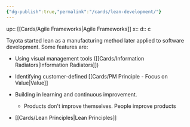 ```yaml
---
{"dg-publish":true,"permalink":"/cards/lean-development/"}
---
```


up:: [[Cards/Agile Frameworks\|Agile Frameworks]] 
x:: 
d:: c

Toyota started lean as a manufacturing method later applied to software development. Some features are:
- ﻿﻿Using visual management tools ([[Cards/Information Radiators\|Information Radiators]])
- ﻿﻿Identifying customer-defined [[Cards/PM Principle - Focus on Value\|Value]]
- ﻿﻿Building in learning and continuous improvement.
	- Products don't improve themselves. People improve products

- [[Cards/Lean Principles\|Lean Principles]]

